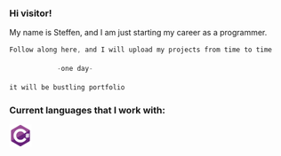 ### Hi visitor! ###

My name is Steffen, and I am just starting my career as a programmer.
```c#
Follow along here, and I will upload my projects from time to time

            -one day-

it will be bustling portfolio
```
### Current languages that I work with: ###
<p align="left"> <a href="https://www.w3schools.com/cs/" target="_blank" rel="noreferrer"> <img src="https://raw.githubusercontent.com/devicons/devicon/master/icons/csharp/csharp-original.svg" alt="csharp" width="40" height="40"/> </a> </p>
